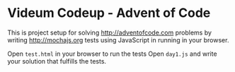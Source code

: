 # Videum Codeup - Advent of Code

This is project setup for solving http://adventofcode.com problems by writing
http://mochajs.org tests using JavaScript in running in your browser.

Open `test.html` in your browser to run the tests
Open `day1.js` and write your solution that fulfills the tests.
